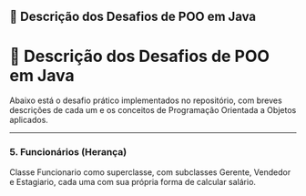 ## 🧩 Descrição dos Desafios de POO em Java
# 📘 Descrição dos Desafios de POO em Java

Abaixo está o desafio prático implementados no repositório, com breves descrições de cada um e os conceitos de Programação Orientada a Objetos aplicados.

---

### 5. Funcionários (Herança)
Classe Funcionario como superclasse, com subclasses Gerente, Vendedor e Estagiario, cada uma com sua própria forma de calcular salário.
